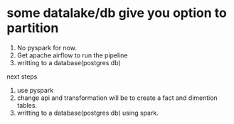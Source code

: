 # some datalake/db give you option to partition

1. No pyspark for now.
2. Get apache airflow to run the pipeline
3. writting to a database(postgres db)

next steps

1. use pyspark
2. change api and transformation will be to create a fact and dimention tables.
3. writting to a database(postgres db) using spark. 